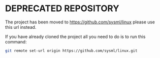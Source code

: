 # DEPRECATED REPOSITORY

The project has been moved to https://github.com/sysml/linux
please use this url instead.

If you have already cloned the project all you need to do is to run
this command:

```bash
git remote set-url origin https://github.com/sysml/linux.git
```

